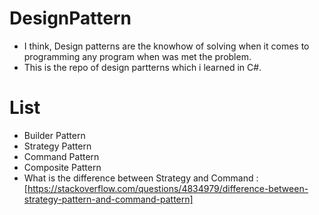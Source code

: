 # DesignPattern
- I think, Design patterns are the knowhow of solving when it comes to programming any program when was met the problem.
- This is the repo of design partterns which i learned in C#.

# List
- Builder Pattern
- Strategy Pattern
- Command Pattern
- Composite Pattern
- What is the difference between Strategy and Command : [https://stackoverflow.com/questions/4834979/difference-between-strategy-pattern-and-command-pattern]
